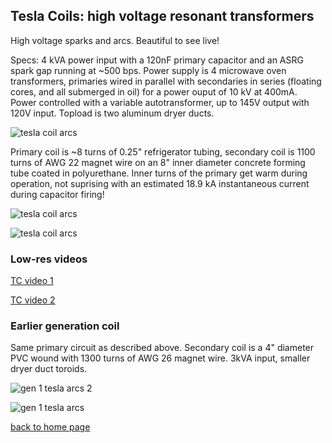 
## Tesla Coils: high voltage resonant transformers

High voltage sparks and arcs.  Beautiful to see live!

Specs: 4 kVA power input with a 120nF primary capacitor and an
ASRG spark gap running at ~500 bps. Power supply is 4 microwave oven 
transformers, primaries wired in parallel with secondaries in series
(floating cores, and all submerged in oil) for a power ouput of 10 kV
at 400mA.  Power controlled with a variable autotransformer, up to 
145V output with 120V input. Topload is two aluminum dryer ducts.

![tesla coil arcs]({{https://blbadger.github.io}}tesla_images/newtesla.jpg)

Primary coil is ~8 turns of 0.25" refrigerator tubing, secondary coil
is 1100 turns of AWG 22 magnet wire on an 8" inner diameter concrete 
forming tube coated in polyurethane. Inner turns of the primary get 
warm during operation, not suprising with an estimated 18.9 kA instantaneous 
current during capacitor firing!

![tesla coil arcs]({{https://blbadger.github.io}}tesla_images/tesla_3.jpg)

![tesla coil arcs]({{https://blbadger.github.io}}tesla_images/tesla_4.jpg)

### Low-res videos 

[TC video 1](http://www.youtube.com/watch?v=gwUA4ATNvRg)

[TC video 2](http://www.youtube.com/watch?v=FyRCdSQW1GY)


### Earlier generation coil

Same primary circuit as described above.  Secondary coil is a 4" diameter PVC wound 
with 1300 turns of AWG 26 magnet wire. 3kVA input, smaller dryer duct toroids.

![gen 1 tesla arcs 2]({{https://blbadger.github.io}}tesla_images/tesla_5.JPG)

![gen 1 tesla arcs]({{https://blbadger.github.io}}tesla_images/tesla_6.JPG)

[back to home page](https://blbadger.github.io/)

